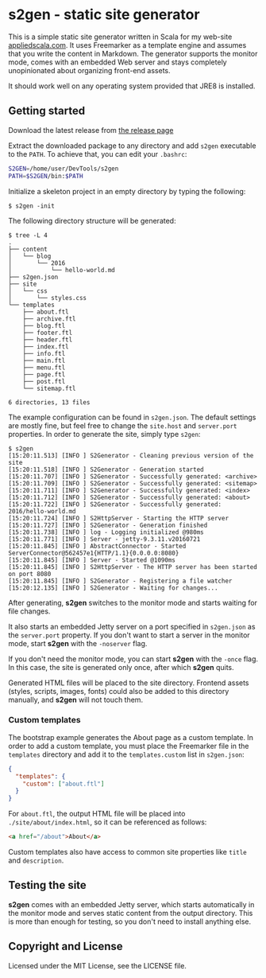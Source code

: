 # s2gen - static site generator

This is a simple static site generator written in Scala for my web-site [appliedscala.com](http://appliedscala.com/). It uses Freemarker as a template engine and assumes that you write the content in Markdown. The generator supports the monitor mode, comes with an embedded Web server and stays completely unopinionated about organizing front-end assets.

It should work well on any operating system provided that JRE8 is installed.

## Getting started

Download the latest release from [the release page](https://github.com/denisftw/s2gen/releases/latest)

Extract the downloaded package to any directory and add `s2gen`
executable to the `PATH`. To achieve that, you can edit your `.bashrc`:

```bash
S2GEN=/home/user/DevTools/s2gen
PATH=$S2GEN/bin:$PATH
```

Initialize a skeleton project in an empty directory by typing the following:

```
$ s2gen -init
```

The following directory structure will be generated:

```
$ tree -L 4
.
├── content
│   └── blog
│       └── 2016
│           └── hello-world.md
├── s2gen.json
├── site
│   └── css
│       └── styles.css
└── templates
    ├── about.ftl
    ├── archive.ftl
    ├── blog.ftl
    ├── footer.ftl
    ├── header.ftl
    ├── index.ftl
    ├── info.ftl
    ├── main.ftl
    ├── menu.ftl
    ├── page.ftl
    ├── post.ftl
    └── sitemap.ftl

6 directories, 13 files

```

The example configuration can be found in `s2gen.json`.
The default settings are mostly fine, but feel free to change the `site.host` and `server.port` properties.
In order to generate the site, simply type `s2gen`:

```
$ s2gen
[15:20:11.513] [INFO ] S2Generator - Cleaning previous version of the site
[15:20:11.518] [INFO ] S2Generator - Generation started
[15:20:11.707] [INFO ] S2Generator - Successfully generated: <archive>
[15:20:11.709] [INFO ] S2Generator - Successfully generated: <sitemap>
[15:20:11.711] [INFO ] S2Generator - Successfully generated: <index>
[15:20:11.712] [INFO ] S2Generator - Successfully generated: <about>
[15:20:11.722] [INFO ] S2Generator - Successfully generated: 2016/hello-world.md
[15:20:11.724] [INFO ] S2HttpServer - Starting the HTTP server
[15:20:11.727] [INFO ] S2Generator - Generation finished
[15:20:11.738] [INFO ] log - Logging initialized @980ms
[15:20:11.771] [INFO ] Server - jetty-9.3.11.v20160721
[15:20:11.845] [INFO ] AbstractConnector - Started ServerConnector@562457e1{HTTP/1.1}{0.0.0.0:8080}
[15:20:11.845] [INFO ] Server - Started @1090ms
[15:20:11.845] [INFO ] S2HttpServer - The HTTP server has been started on port 8080
[15:20:11.845] [INFO ] S2Generator - Registering a file watcher
[15:20:12.135] [INFO ] S2Generator - Waiting for changes...
```

After generating, **s2gen** switches to the monitor mode and starts waiting for file changes.

It also starts an embedded Jetty server on a port specified in `s2gen.json` as the `server.port` property.
If you don't want to start a server in the monitor mode, start **s2gen** with the `-noserver` flag.

If you don't need the monitor mode, you can start **s2gen** with the `-once` flag. 
In this case, the site is generated only once, after which **s2gen** quits.

Generated HTML files will be placed to the site directory.
Frontend assets (styles, scripts, images, fonts) could also be added
to this directory manually, and **s2gen** will not touch them.

### Custom templates

The bootstrap example generates the About page as a custom template. In order to add a custom template,
you must place the Freemarker file in the `templates` directory and add it to the `templates.custom` list in `s2gen.json`:

```json
{
  "templates": {
    "custom": ["about.ftl"]
  }
}
```

For `about.ftl`, the output HTML file will be placed into `./site/about/index.html`, so it can be referenced as follows:

```html
<a href="/about">About</a>
```

Custom templates also have access to common site properties like `title` and `description`.

## Testing the site

**s2gen** comes with an embedded Jetty server, which starts automatically in the monitor mode and serves static content from the output directory.
This is more than enough for testing, so you don't need to install anything else.

## Copyright and License

Licensed under the MIT License, see the LICENSE file.
